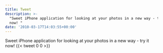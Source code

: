```yaml
---
title: Tweet
description: >-
  "Sweet iPhone application for looking at your photos in a new way - try it
  now! "
date: '2010-03-17T14:03:55+00:00'
---
```

Sweet iPhone application for looking at your photos in a new way - try it now! 
      {{< tweet 0 0 >}}
    
